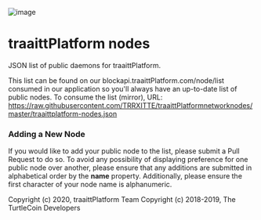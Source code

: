 ![image](https://github.com/traaittPlatform/traaittPlatform/blob/master/include/traaittPlatform.png)

# traaittPlatform nodes

JSON list of public daemons for traaittPlatform.

This list can be found on our blockapi.traaittPlatform.com/node/list consumed in our application so you'll always have an up-to-date list of public nodes. To consume the list (mirror), URL: https://raw.githubusercontent.com/TRRXITTE/traaittPlatformnetworknodes/master/traaittplatform-nodes.json

### Adding a New Node

If you would like to add your public node to the list, please submit a Pull Request to do so. To avoid any possibility of displaying preference for one public node over another, please ensure that any additions are submitted in alphabetical order by the **name** property. Additionally, please ensure the first character of your node name is alphanumeric.

Copyright (c) 2020, traaittPlatform Team
Copyright (c) 2018-2019, The TurtleCoin Developers
